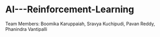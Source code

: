 # AI---Reinforcement-Learning

Team Members: 
Boomika Karuppaiah, Sravya Kuchipudi, Pavan Reddy, Phanindra Vantipalli


